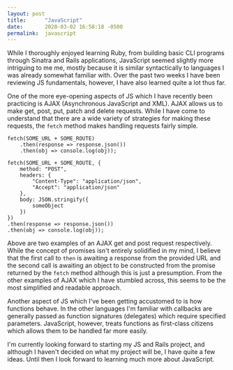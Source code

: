 ```yaml
---
layout: post
title:      "JavaScript"
date:       2020-03-02 16:58:18 -0500
permalink:  javascript
---
```



While I thoroughly enjoyed learning Ruby, from building basic CLI programs through Sinatra and Rails applications, JavaScript seemed slightly more intriguing to me me, mostly because it is similar syntactically to languages I was already somewhat familiar with. Over the past two weeks I have been reviewing JS fundamentals, however, I have also learned quite a lot thus far.

One of the more eye-opening aspects of JS which I have recently been practicing is AJAX (Asynchronous JavaScript and XML). AJAX allows us to make get, post, put, patch and delete requests. While I have come to understand that there are a wide variety of strategies for making these requests, the `fetch` method makes handling requests fairly simple.

```
fetch(SOME_URL + SOME_ROUTE)
    .then(response => response.json())
    .then(obj => console.log(obj));
```

```
fetch(SOME_URL + SOME_ROUTE, {
    method: "POST",
    headers: {
        "Content-Type": "application/json",
        "Accept": "application/json"
    },
    body: JSON.stringify({
        someObject
    })
})
.then(response => response.json())
.then(obj => console.log(obj));
```

Above are two examples of an AJAX get and post request respectively. While the concept of promises isn't entirely solidified in my mind, I believe that the first call to `then` is awaiting a response from the provided URL and the second call is awaiting an object to be constructed from the promise returned by the `fetch` method although this is just a presumption. From the other examples of AJAX which I have stumbled across, this seems to be the most simplified and readable approach.

Another aspect of JS which I've been getting accustomed to is how functions behave. In the other languages I'm familiar with callbacks are generally passed as function signatures (delegates) which require specified parameters. JavaScript, however, treats functions as first-class citizens which allows them to be handled far more easily.

I'm currently looking forward to starting my JS and Rails project, and although I haven't decided on what my project will be, I have quite a few ideas. Until then I look forward to learning much more about JavaScript.
